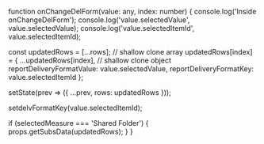 function onChangeDelForm(value: any, index: number) {
  console.log('Inside onChangeDelForm');
  console.log('value.selectedValue', value.selectedValue);
  console.log('value.selectedItemId', value.selectedItemId);

  const updatedRows = [...rows]; // shallow clone array
  updatedRows[index] = {
    ...updatedRows[index], // shallow clone object
    reportDeliveryFormatValue: value.selectedValue,
    reportDeliveryFormatKey: value.selectedItemId
  };

  setState(prev => ({
    ...prev,
    rows: updatedRows
  }));

  setdelvFormatKey(value.selectedItemId);

  if (selectedMeasure === 'Shared Folder') {
    props.getSubsData(updatedRows);
  }
}
